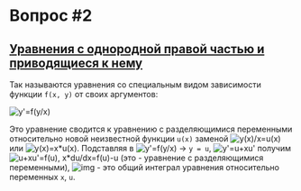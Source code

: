 # Вопрос #2

## [Уравнения с однородной правой частью и приводящиеся к нему](http://energy.bmstu.ru/gormath/mathan2s/du1/du11.htm)

Так называются уравнения со специальным видом зависимости функции `f(x, y)` от своих аргументов:

![y'=f(y/x)](http://energy.bmstu.ru/gormath/mathan2s/du1/Image1061.gif)

Это уравнение сводится к уравнению с разделяющимися переменными относительно новой неизвестной функции `u(x)` заменой ![y(x)/x=u(x)](http://energy.bmstu.ru/gormath/mathan2s/du1/Image1062.gif) или ![y(x)=x*u(x)](http://energy.bmstu.ru/gormath/mathan2s/du1/Image1063.gif). Подставляя в ![y'=f(y/x)](http://energy.bmstu.ru/gormath/mathan2s/du1/Image1061.gif) -> `y = u`, ![y'=u+xu'](http://energy.bmstu.ru/gormath/mathan2s/du1/Image1064.gif) получим ![u+xu'=f(u), x*du/dx=f(u)-u](http://energy.bmstu.ru/gormath/mathan2s/du1/Image1065.gif) (это - уравнение с разделяющимися переменными), ![img](http://energy.bmstu.ru/gormath/mathan2s/du1/Image1066.gif) - это общий интеграл уравнения относительно переменных `x`, `u`.
